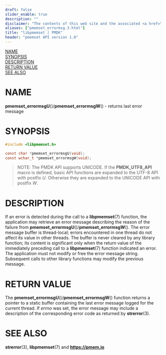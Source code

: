 ```yaml
---
draft: false
slider_enable: true
description: ""
disclaimer: "The contents of this web site and the associated <a href=\"https://github.com/pmem\">GitHub repositories</a> are BSD-licensed open source."
aliases: ["pmemset_errormsg.3.html"]
title: "libpmemset | PMDK"
header: "pmemset API version 1.0"
---
```


[comment]: <> (SPDX-License-Identifier: BSD-3-Clause)
[comment]: <> (Copyright 2020, Intel Corporation)

[comment]: <> (pmemset_errormsg.3 -- man page for error handling in libpmemset)

[NAME](#name)<br />
[SYNOPSIS](#synopsis)<br />
[DESCRIPTION](#description)<br />
[RETURN VALUE](#return-value)<br />
[SEE ALSO](#see-also)<br />

# NAME #

**pmemset_errormsgU**()/**pmemset_errormsgW**() - returns last error message

# SYNOPSIS #

```c
#include <libpmemset.h>

const char *pmemset_errormsgU(void);
const wchar_t *pmemset_errormsgW(void);
```


>NOTE: The PMDK API supports UNICODE. If the **PMDK_UTF8_API** macro is
defined, basic API functions are expanded to the UTF-8 API with postfix *U*.
Otherwise they are expanded to the UNICODE API with postfix *W*.

# DESCRIPTION #

If an error is detected during the call to a **libpmemset**(7) function, the
application may retrieve an error message describing the reason of the failure
from **pmemset_errormsgU**()/**pmemset_errormsgW**(). The error message buffer is thread-local;
errors encountered in one thread do not affect its value in
other threads. The buffer is never cleared by any library function; its
content is significant only when the return value of the immediately preceding
call to a **libpmemset**(7) function indicated an error.
The application must not modify or free the error message string.
Subsequent calls to other library functions may modify the previous message.

# RETURN VALUE #

The **pmemset_errormsgU**()/**pmemset_errormsgW**() function returns a pointer to a static buffer
containing the last error message logged for the current thread. If *errno*
was set, the error message may include a description of the corresponding
error code as returned by **strerror**(3).

# SEE ALSO #

**strerror**(3), **libpmemset**(7) and **<https://pmem.io>**
